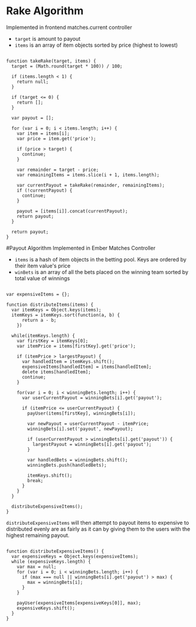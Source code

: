 # Rake Algorithm
Implemented in frontend matches.current controller

* `target` is amount to payout
* `items` is an array of item objects sorted by price (highest to lowest)

<pre><code>
function takeRake(target, items) {
  target = (Math.round(target * 100)) / 100;

  if (items.length < 1) {
    return null;
  }

  if (target <= 0) {
    return [];
  }

  var payout = [];

  for (var i = 0; i < items.length; i++) {
    var item = items[i];
    var price = item.get('price');

    if (price > target) {
      continue;
    }

    var remainder = target - price;
    var remainingItems = items.slice(i + 1, items.length);

    var currentPayout = takeRake(remainder, remainingItems);
    if (!currentPayout) {
      continue;
    }

    payout = [items[i]].concat(currentPayout);
    return payout;
  }

  return payout;
}
</code></pre>

#Payout Algorithm
Implemented in Ember Matches Controller

* `items` is a hash of item objects in the betting pool. Keys are ordered by
their item value's price
* `winBets` is an array of all the bets placed on the winning team sorted by
total value of winnings

<pre><code>
var expensiveItems = {};

function distributeItems(items) {
  var itemKeys = Object.keys(items);
  itemKeys = itemKeys.sort(function(a, b) {
      return a - b;
    })

  while(itemKeys.length) {
    var firstKey = itemKeys[0];
    var itemPrice = items[firstKey].get('price');

    if (itemPrice > largestPayout) {
      var handledItem = itemKeys.shift();
      expensiveItems[handledItem] = items[handledItem];
      delete items[handledItem];
      continue;
    }

    for(var i = 0; i < winningBets.length; i++) {
      var userCurrentPayout = winningBets[i].get('payout');

      if (itemPrice <= userCurrentPayout) {
        payUser(items[firstKey], winningBets[i]);

        var newPayout = userCurrentPayout - itemPrice;
        winningBets[i].set('payout', newPayout);

        if (userCurrentPayout > winningBets[i].get('payout')) {
          largestPayout = winningBets[i].get('payout');
        }

        var handledBets = winningBets.shift();
        winningBets.push(handledBets);

        itemKeys.shift();
        break;
      }
    }
  }

  distributeExpensiveItems();
}
</code></pre>

`distributeExpensiveItems` will then attempt to payout items to expensive to
distributed evenly are as fairly as it can by giving them to the users with the
highest remaining payout.

<pre><code>
function distributeExpensiveItems() {
  var expensiveKeys = Object.keys(expensiveItems);
  while (expensiveKeys.length) {
    var max = null;
    for (var i = 0; i < winningBets.length; i++) {
      if (max === null || winningBets[i].get('payout') > max) {
        max = winningBets[i];
      }
    }

    payUser(expensiveItems[expensiveKeys[0]], max);
    expensiveKeys.shift();
  }
}
</code></pre>
